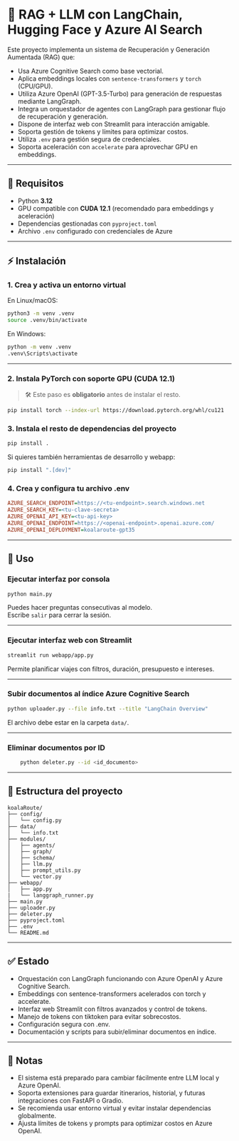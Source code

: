 # 🧠 RAG + LLM con LangChain, Hugging Face y Azure AI Search

Este proyecto implementa un sistema de Recuperación y Generación Aumentada (RAG) que:

- Usa Azure Cognitive Search como base vectorial.  
- Aplica embeddings locales con `sentence-transformers` y `torch` (CPU/GPU).  
- Utiliza Azure OpenAI (GPT-3.5-Turbo) para generación de respuestas mediante LangGraph.  
- Integra un orquestador de agentes con LangGraph para gestionar flujo de recuperación y generación.  
- Dispone de interfaz web con Streamlit para interacción amigable.  
- Soporta gestión de tokens y límites para optimizar costos.  
- Utiliza `.env` para gestión segura de credenciales.  
- Soporta aceleración con `accelerate` para aprovechar GPU en embeddings.

---

## 🚀 Requisitos

- Python **3.12**  
- GPU compatible con **CUDA 12.1** (recomendado para embeddings y aceleración)  
- Dependencias gestionadas con `pyproject.toml`  
- Archivo `.env` configurado con credenciales de Azure

---

## ⚡ Instalación

### 1. Crea y activa un entorno virtual

En Linux/macOS:

```bash
python3 -m venv .venv
source .venv/bin/activate
```

En Windows:

```bash
python -m venv .venv
.venv\Scripts\activate
```

---

### 2. Instala PyTorch con soporte GPU (CUDA 12.1)

> 🛠️ Este paso es **obligatorio** antes de instalar el resto.

```bash
pip install torch --index-url https://download.pytorch.org/whl/cu121
```

### 3. Instala el resto de dependencias del proyecto

```bash
pip install .
```

Si quieres también herramientas de desarrollo y webapp:

```bash
pip install ".[dev]"
```
### 4. Crea y configura tu archivo .env

```ini
AZURE_SEARCH_ENDPOINT=https://<tu-endpoint>.search.windows.net
AZURE_SEARCH_KEY=<tu-clave-secreta>
AZURE_OPENAI_API_KEY=<tu-api-key>
AZURE_OPENAI_ENDPOINT=https://<openai-endpoint>.openai.azure.com/
AZURE_OPENAI_DEPLOYMENT=koalaroute-gpt35
```

---

## 🧪 Uso

### Ejecutar interfaz por consola

```bash
python main.py
```

Puedes hacer preguntas consecutivas al modelo.  
Escribe `salir` para cerrar la sesión.

---

### Ejecutar interfaz web con Streamlit

```bash
streamlit run webapp/app.py
```

Permite planificar viajes con filtros, duración, presupuesto e intereses.

---

### Subir documentos al índice Azure Cognitive Search

```bash
python uploader.py --file info.txt --title "LangChain Overview"
```

El archivo debe estar en la carpeta `data/`.

---

### Eliminar documentos por ID
```bash
    python deleter.py --id <id_documento>
```
---

## 📂 Estructura del proyecto

```arduino
koalaRoute/
├── config/
│   └── config.py
├── data/
│   └── info.txt
├── modules/
│   ├── agents/
│   ├── graph/
│   ├── schema/
│   ├── llm.py
│   ├── prompt_utils.py
│   └── vector.py
├── webapp/
│   ├── app.py
|   └── langgraph_runner.py 
├── main.py
├── uploader.py
├── deleter.py
├── pyproject.toml
├── .env
└── README.md
```

---

## ✅ Estado

- Orquestación con LangGraph funcionando con Azure OpenAI y Azure Cognitive Search.
- Embeddings con sentence-transformers acelerados con torch y accelerate.
- Interfaz web Streamlit con filtros avanzados y control de tokens.
- Manejo de tokens con tiktoken para evitar sobrecostos.
- Configuración segura con .env.
- Documentación y scripts para subir/eliminar documentos en índice.

---

## 📌 Notas

- El sistema está preparado para cambiar fácilmente entre LLM local y Azure OpenAI.
- Soporta extensiones para guardar itinerarios, historial, y futuras integraciones con FastAPI o Gradio.
- Se recomienda usar entorno virtual y evitar instalar dependencias globalmente.
- Ajusta límites de tokens y prompts para optimizar costos en Azure OpenAI.
